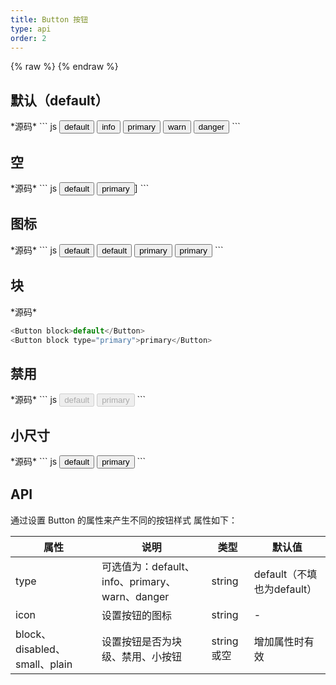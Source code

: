 ```yaml
---
title: Button 按钮
type: api
order: 2
---
```

{% raw %} <script type="text/javascript"> pageName = 'button'; </script> {% endraw %}

## 默认（default）
<div class="comp-button" id="button_ex1"></div>
*源码*
``` js
<Button >default</Button>
<Button type="info">info</Button>
<Button type="primary">primary</Button>
<Button type="warn">warn</Button>
<Button type="danger">danger</Button>
```

## 空
<div class="comp-button" id="button_ex2"></div>
*源码*
``` js
<Button plain>default</Button>
<Button plain type="primary">primary</Button>]
```

## 图标
<div class="comp-button" id="button_ex3"></div>
*源码*
``` js
<Button icon="fi-left-open f-left">default</Button>
<Button icon="fi-right-open f-right">default</Button>
<Button icon="fi-spin animate-spin" type="primary">primary</Button>
<Button icon="fi-spin2 animate-spin" type="primary">primary</Button>
```

## 块
<div class="comp-button" id="button_ex4"></div>
*源码*

``` js
<Button block>default</Button>
<Button block type="primary">primary</Button>
```

## 禁用
<div class="comp-button" id="button_ex5"></div>
*源码*
``` js
<Button disabled="true">default</Button>
<Button disabled type="primary">primary</Button>
```

## 小尺寸
<div class="comp-button" id="button_ex6"></div>
*源码*
``` js
<Button small>default</Button>
<Button small type="primary">primary</Button>
```

## API
通过设置 Button 的属性来产生不同的按钮样式
属性如下：

| 属性 | 说明 | 类型 | 默认值 |
| ---- | ---- | ---- | ---- |
| type | 可选值为：default、info、primary、warn、danger | string | default（不填也为default）|
| icon | 设置按钮的图标 | string | - |
| block、disabled、small、plain | 设置按钮是否为块级、禁用、小按钮 | string或空 | 增加属性时有效 |

